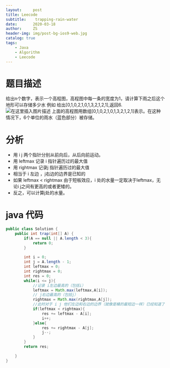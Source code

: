 ```yaml
---
layout:     post
title: Leecode
subtitle:    trapping-rain-water
date:       2020-03-18
author:     ZS
header-img: img/post-bg-ios9-web.jpg
catalog: true
tags: 
    - Java
    - Algorithm
    - Leecode
---
```



# 题目描述
给出n个数字，表示一个高程图，高程图中每一条的宽度为1，请计算下雨之后这个地形可以存储多少水
例如
给出[0,1,0,2,1,0,1,3,2,1,2,1],返回6.
![在这里插入图片描述](https://img-blog.csdnimg.cn/2020031819455114.png)
上面的高程图用数组[0,1,0,2,1,0,1,3,2,1,2,1]表示。在这种情况下，6个单位的雨水（蓝色部分）被存储。

# 分析
* 用 i j 两个指针分别从前向后，从后向前运动。
*  用 leftmax 记录 i 指针遍历过的最大值
* 用 rightmax 记录j 指针遍历过的最大值
* 相当于 i 左边 ，j右边的边界是已知的
* 如果 leftmax  < rightmax 由于短板效应，i 处的水量一定取决于leftmax，无论i j之间有更高的或者更矮的。
* 反之，可以计算j处的水量。
# java 代码
```java
public class Solution {
    public int trap(int[] A) {
        if(A == null || A.length < 3){
            return 0;
        }
        
        int i = 0;
        int j = A.length - 1;
        int leftmax = 0;
        int rightmax = 0;
        int res = 0;
        while(i <= j){
            //记录 i左边最高的（包括i）
            leftmax = Math.max(leftmax,A[i]);
            // j右边最高的（包括j）
            rightmax = Math.max(rightmax,A[j]);
            //此时对于 i j 他们左边和右边的边界（就像是桶的最短边一样）已经知道了
            if(leftmax < rightmax){
                res += leftmax - A[i]; 
                i++;
            }else{
                res += rightmax - A[j]; 
                j--;
            }
        }
        return res;
        
    }
}
```